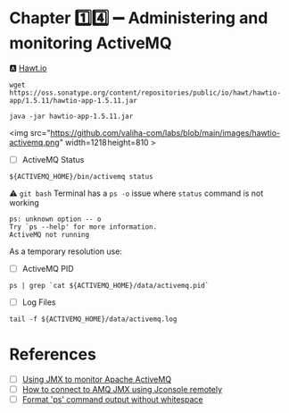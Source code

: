 # Chapter :one::four: :heavy_minus_sign: Administering and monitoring ActiveMQ


:a: [Hawt.io](https://hawtio.github.io)



```
wget https://oss.sonatype.org/content/repositories/public/io/hawt/hawtio-app/1.5.11/hawtio-app-1.5.11.jar 
``` 

```
java -jar hawtio-app-1.5.11.jar 
```

<img src="https://github.com/valiha-com/labs/blob/main/images/hawtio-activemq.png" width=1218 height=810 > </img>


- [ ] ActiveMQ Status

```
${ACTIVEMQ_HOME}/bin/activemq status
```


:warning: `git bash` Terminal has a `ps -o` issue where `status` command is not working

```
ps: unknown option -- o
Try `ps --help' for more information.
ActiveMQ not running
```
As a temporary resolution use:


- [ ] ActiveMQ PID 

```
ps | grep `cat ${ACTIVEMQ_HOME}/data/activemq.pid` 
```


- [ ] Log Files

```
tail -f ${ACTIVEMQ_HOME}/data/activemq.log 
```


# References

- [ ] [Using JMX to monitor Apache ActiveMQ](https://activemq.apache.org/jmx)
- [ ] [How to connect to AMQ JMX using Jconsole remotely](https://access.redhat.com/solutions/252303)
- [ ] [Format 'ps' command output without whitespace](https://unix.stackexchange.com/questions/153157/format-ps-command-output-without-whitespace)
